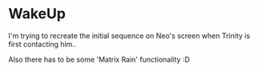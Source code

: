# WakeUp

I'm trying to recreate the initial sequence on Neo's screen when Trinity is first contacting him..

Also there has to be some 'Matrix Rain' functionality :D
